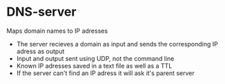 # DNS-server
Maps domain names to IP adresses
<br>
- The server recieves a domain as input and sends the corresponding IP adress as output
- Input and output sent using UDP, not the command line
- Known IP adresses saved in a text file as well as a TTL
- If the server can't find an IP adress it will ask it's parent server
